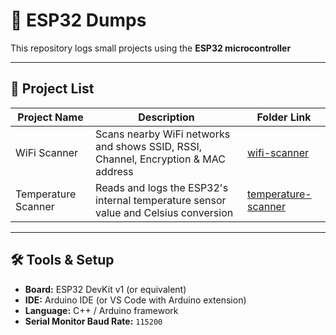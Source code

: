 # 🔧 ESP32 Dumps

This repository logs small projects using the **ESP32 microcontroller**

---

## 📂 Project List

| Project Name         | Description                            | Folder Link                  |
|----------------------|----------------------------------------|------------------------------|
| WiFi Scanner         | Scans nearby WiFi networks and shows SSID, RSSI, Channel, Encryption & MAC address | [wifi-scanner](./wifi-scanner) |
| Temperature Scanner  | Reads and logs the ESP32's internal temperature sensor value and Celsius conversion | [temperature-scanner](./temperature-scanner) |

---

## 🛠️ Tools & Setup

- **Board:** ESP32 DevKit v1 (or equivalent)
- **IDE:** Arduino IDE (or VS Code with Arduino extension)
- **Language:** C++ / Arduino framework
- **Serial Monitor Baud Rate:** `115200`
